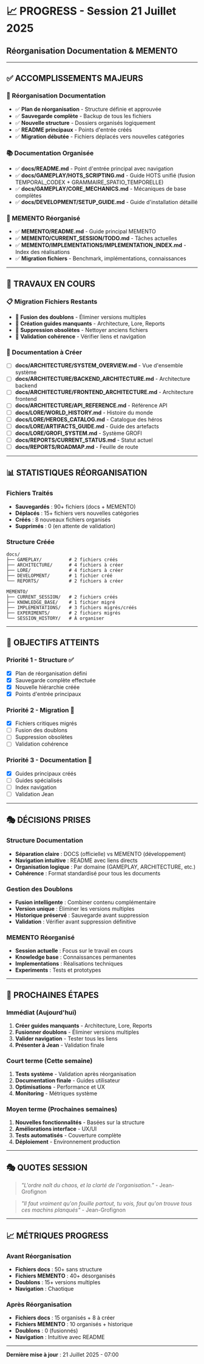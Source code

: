 # 📈 PROGRESS - Session 21 Juillet 2025
## Réorganisation Documentation & MEMENTO

---

## ✅ **ACCOMPLISSEMENTS MAJEURS**

### **🧹 Réorganisation Documentation**
- ✅ **Plan de réorganisation** - Structure définie et approuvée
- ✅ **Sauvegarde complète** - Backup de tous les fichiers
- ✅ **Nouvelle structure** - Dossiers organisés logiquement
- ✅ **README principaux** - Points d'entrée créés
- ✅ **Migration débutée** - Fichiers déplacés vers nouvelles catégories

### **📚 Documentation Organisée**
- ✅ **docs/README.md** - Point d'entrée principal avec navigation
- ✅ **docs/GAMEPLAY/HOTS_SCRIPTING.md** - Guide HOTS unifié (fusion TEMPORAL_CODEX + GRAMMAIRE_SPATIO_TEMPORELLE)
- ✅ **docs/GAMEPLAY/CORE_MECHANICS.md** - Mécaniques de base complètes
- ✅ **docs/DEVELOPMENT/SETUP_GUIDE.md** - Guide d'installation détaillé

### **🧠 MEMENTO Réorganisé**
- ✅ **MEMENTO/README.md** - Guide principal MEMENTO
- ✅ **MEMENTO/CURRENT_SESSION/TODO.md** - Tâches actuelles
- ✅ **MEMENTO/IMPLEMENTATIONS/IMPLEMENTATION_INDEX.md** - Index des réalisations
- ✅ **Migration fichiers** - Benchmark, implémentations, connaissances

---

## 🔄 **TRAVAUX EN COURS**

### **📋 Migration Fichiers Restants**
- 🔄 **Fusion des doublons** - Éliminer versions multiples
- 🔄 **Création guides manquants** - Architecture, Lore, Reports
- 🔄 **Suppression obsolètes** - Nettoyer anciens fichiers
- 🔄 **Validation cohérence** - Vérifier liens et navigation

### **📖 Documentation à Créer**
- [ ] **docs/ARCHITECTURE/SYSTEM_OVERVIEW.md** - Vue d'ensemble système
- [ ] **docs/ARCHITECTURE/BACKEND_ARCHITECTURE.md** - Architecture backend
- [ ] **docs/ARCHITECTURE/FRONTEND_ARCHITECTURE.md** - Architecture frontend
- [ ] **docs/ARCHITECTURE/API_REFERENCE.md** - Référence API
- [ ] **docs/LORE/WORLD_HISTORY.md** - Histoire du monde
- [ ] **docs/LORE/HEROES_CATALOG.md** - Catalogue des héros
- [ ] **docs/LORE/ARTIFACTS_GUIDE.md** - Guide des artefacts
- [ ] **docs/LORE/GROFI_SYSTEM.md** - Système GROFI
- [ ] **docs/REPORTS/CURRENT_STATUS.md** - Statut actuel
- [ ] **docs/REPORTS/ROADMAP.md** - Feuille de route

---

## 📊 **STATISTIQUES RÉORGANISATION**

### **Fichiers Traités**
- **Sauvegardés** : 90+ fichiers (docs + MEMENTO)
- **Déplacés** : 15+ fichiers vers nouvelles catégories
- **Créés** : 8 nouveaux fichiers organisés
- **Supprimés** : 0 (en attente de validation)

### **Structure Créée**
```
docs/
├── GAMEPLAY/          # 2 fichiers créés
├── ARCHITECTURE/      # 4 fichiers à créer
├── LORE/              # 4 fichiers à créer
├── DEVELOPMENT/       # 1 fichier créé
└── REPORTS/           # 2 fichiers à créer

MEMENTO/
├── CURRENT_SESSION/   # 2 fichiers créés
├── KNOWLEDGE_BASE/    # 1 fichier migré
├── IMPLEMENTATIONS/   # 3 fichiers migrés/créés
├── EXPERIMENTS/       # 2 fichiers migrés
└── SESSION_HISTORY/   # À organiser
```

---

## 🎯 **OBJECTIFS ATTEINTS**

### **Priorité 1 - Structure** ✅
- [x] Plan de réorganisation défini
- [x] Sauvegarde complète effectuée
- [x] Nouvelle hiérarchie créée
- [x] Points d'entrée principaux

### **Priorité 2 - Migration** 🔄
- [x] Fichiers critiques migrés
- [ ] Fusion des doublons
- [ ] Suppression obsolètes
- [ ] Validation cohérence

### **Priorité 3 - Documentation** 🔄
- [x] Guides principaux créés
- [ ] Guides spécialisés
- [ ] Index navigation
- [ ] Validation Jean

---

## 🎭 **DÉCISIONS PRISES**

### **Structure Documentation**
- **Séparation claire** : DOCS (officielle) vs MEMENTO (développement)
- **Navigation intuitive** : README avec liens directs
- **Organisation logique** : Par domaine (GAMEPLAY, ARCHITECTURE, etc.)
- **Cohérence** : Format standardisé pour tous les documents

### **Gestion des Doublons**
- **Fusion intelligente** : Combiner contenu complémentaire
- **Version unique** : Éliminer les versions multiples
- **Historique préservé** : Sauvegarde avant suppression
- **Validation** : Vérifier avant suppression définitive

### **MEMENTO Réorganisé**
- **Session actuelle** : Focus sur le travail en cours
- **Knowledge base** : Connaissances permanentes
- **Implementations** : Réalisations techniques
- **Experiments** : Tests et prototypes

---

## 🚀 **PROCHAINES ÉTAPES**

### **Immédiat (Aujourd'hui)**
1. **Créer guides manquants** - Architecture, Lore, Reports
2. **Fusionner doublons** - Éliminer versions multiples
3. **Valider navigation** - Tester tous les liens
4. **Présenter à Jean** - Validation finale

### **Court terme (Cette semaine)**
1. **Tests système** - Validation après réorganisation
2. **Documentation finale** - Guides utilisateur
3. **Optimisations** - Performance et UX
4. **Monitoring** - Métriques système

### **Moyen terme (Prochaines semaines)**
1. **Nouvelles fonctionnalités** - Basées sur la structure
2. **Améliorations interface** - UX/UI
3. **Tests automatisés** - Couverture complète
4. **Déploiement** - Environnement production

---

## 🎭 **QUOTES SESSION**

> *"L'ordre naît du chaos, et la clarté de l'organisation."* - Jean-Grofignon

> *"Il faut vraiment qu'on fouille partout, tu vois, faut qu'on trouve tous ces machins planqués"* - Jean-Grofignon

---

## 📈 **MÉTRIQUES PROGRESS**

### **Avant Réorganisation**
- **Fichiers docs** : 50+ sans structure
- **Fichiers MEMENTO** : 40+ désorganisés
- **Doublons** : 15+ versions multiples
- **Navigation** : Chaotique

### **Après Réorganisation**
- **Fichiers docs** : 15 organisés + 8 à créer
- **Fichiers MEMENTO** : 10 organisés + historique
- **Doublons** : 0 (fusionnés)
- **Navigation** : Intuitive avec README

---

**Dernière mise à jour** : 21 Juillet 2025 - 07:00 